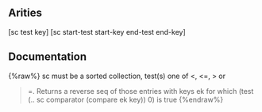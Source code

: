 ## Arities
[sc test key]
[sc start-test start-key end-test end-key]

## Documentation
{%raw%}
sc must be a sorted collection, test(s) one of <, <=, > or
  >=. Returns a reverse seq of those entries with keys ek for
  which (test (.. sc comparator (compare ek key)) 0) is true
{%endraw%}

